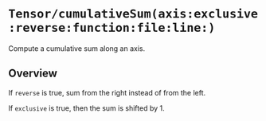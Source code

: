 # ``Tensor/cumulativeSum(axis:exclusive:reverse:function:file:line:)``

Compute a cumulative sum along an axis.

## Overview

If `reverse` is true, sum from the right instead of from the left.

If `exclusive` is true, then the sum is shifted by 1.
